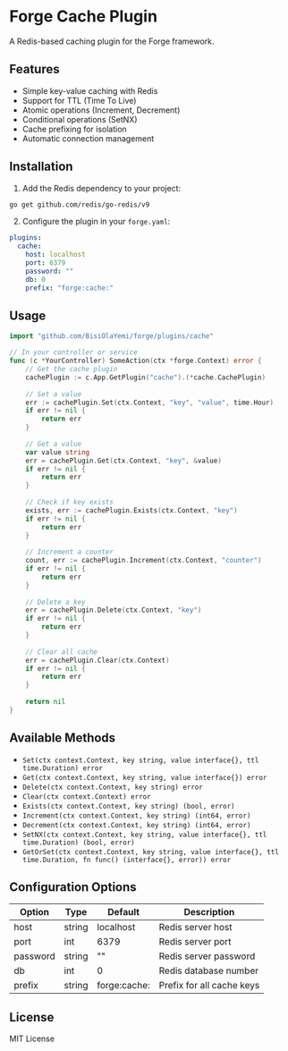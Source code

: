 # Forge Cache Plugin

A Redis-based caching plugin for the Forge framework.

## Features

- Simple key-value caching with Redis
- Support for TTL (Time To Live)
- Atomic operations (Increment, Decrement)
- Conditional operations (SetNX)
- Cache prefixing for isolation
- Automatic connection management

## Installation

1. Add the Redis dependency to your project:
```bash
go get github.com/redis/go-redis/v9
```

2. Configure the plugin in your `forge.yaml`:
```yaml
plugins:
  cache:
    host: localhost
    port: 6379
    password: ""  
    db: 0
    prefix: "forge:cache:"
```

## Usage

```go
import "github.com/BisiOlaYemi/forge/plugins/cache"

// In your controller or service
func (c *YourController) SomeAction(ctx *forge.Context) error {
    // Get the cache plugin
    cachePlugin := c.App.GetPlugin("cache").(*cache.CachePlugin)
    
    // Set a value
    err := cachePlugin.Set(ctx.Context, "key", "value", time.Hour)
    if err != nil {
        return err
    }
    
    // Get a value
    var value string
    err = cachePlugin.Get(ctx.Context, "key", &value)
    if err != nil {
        return err
    }
    
    // Check if key exists
    exists, err := cachePlugin.Exists(ctx.Context, "key")
    if err != nil {
        return err
    }
    
    // Increment a counter
    count, err := cachePlugin.Increment(ctx.Context, "counter")
    if err != nil {
        return err
    }
    
    // Delete a key
    err = cachePlugin.Delete(ctx.Context, "key")
    if err != nil {
        return err
    }
    
    // Clear all cache
    err = cachePlugin.Clear(ctx.Context)
    if err != nil {
        return err
    }
    
    return nil
}
```

## Available Methods

- `Set(ctx context.Context, key string, value interface{}, ttl time.Duration) error`
- `Get(ctx context.Context, key string, value interface{}) error`
- `Delete(ctx context.Context, key string) error`
- `Clear(ctx context.Context) error`
- `Exists(ctx context.Context, key string) (bool, error)`
- `Increment(ctx context.Context, key string) (int64, error)`
- `Decrement(ctx context.Context, key string) (int64, error)`
- `SetNX(ctx context.Context, key string, value interface{}, ttl time.Duration) (bool, error)`
- `GetOrSet(ctx context.Context, key string, value interface{}, ttl time.Duration, fn func() (interface{}, error)) error`

## Configuration Options

| Option   | Type    | Default     | Description                    |
|----------|---------|-------------|--------------------------------|
| host     | string  | localhost   | Redis server host              |
| port     | int     | 6379        | Redis server port              |
| password | string  | ""          | Redis server password          |
| db       | int     | 0           | Redis database number          |
| prefix   | string  | forge:cache:| Prefix for all cache keys      |

## License

MIT License 